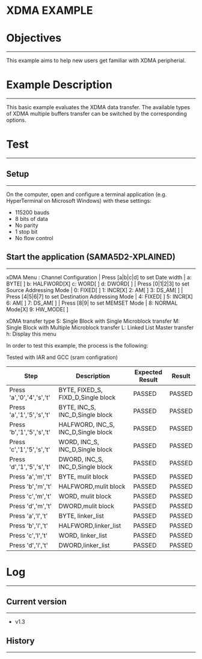 XDMA EXAMPLE
============

# Objectives
------------
This example aims to help new users get familiar with XDMA peripherial.

# Example Description
---------------------
This basic example evaluates the XDMA data transfer. The available types of
XDMA multiple buffers transfer can be switched by the corresponding options.

# Test
------

## Setup
--------
On the computer, open and configure a terminal application
(e.g. HyperTerminal on Microsoft Windows) with these settings:
 - 115200 bauds
 - 8 bits of data
 - No parity
 - 1 stop bit
 - No flow control

## Start the application (SAMA5D2-XPLAINED)
-------------------------------------------

xDMA Menu :
Channel Configuration
| Press [a|b|c|d] to set Date width
|   a: BYTE[ ] b: HALFWORD[X] c: WORD[ ] d: DWORD[ ]
| Press [0|1|2|3] to set Source Addressing Mode
|   0: FIXED[ ] 1: INCR[X] 2: AM[ ] 3: DS_AM[ ]
| Press [4|5|6|7] to set Destination Addressing Mode
|   4: FIXED[ ] 5: INCR[X] 6: AM[ ] 7: DS_AM[ ]
| Press [8|9| to set MEMSET Mode
|   8: NORMAL Mode[X] 9: HW_MODE[ ]

xDMA transfer type
    S: Single Block with Single Microblock transfer
    M: Single Block with Multiple Microblock transfer
    L: Linked List Master transfer
    h: Display this menu

In order to test this example, the process is the following:

Tested with IAR and GCC (sram configration)

Step | Description | Expected Result | Result
-----|-------------|-----------------|-------
Press 'a','0','4','s','t' | BYTE, FIXED_S, FIXD_D,Single block | PASSED | PASSED
Press 'a','1','5','s','t' | BYTE, INC_S, INC_D,Single block | PASSED | PASSED
Press 'b','1','5','s','t' | HALFWORD, INC_S, INC_D,Single block | PASSED | PASSED
Press 'c','1','5','s','t' | WORD, INC_S, INC_D,Single block | PASSED | PASSED
Press 'd','1','5','s','t' | DWORD, INC_S, INC_D,Single block | PASSED | PASSED
Press 'a','m','t' | BYTE, mulit block| PASSED | PASSED
Press 'b','m','t' | HALFWORD,mulit block| PASSED | PASSED
Press 'c','m','t' | WORD, mulit block| PASSED | PASSED
Press 'd','m','t' | DWORD,mulit block| PASSED | PASSED
Press 'a','l','t' | BYTE, linker_list| PASSED | PASSED
Press 'b','l','t' | HALFWORD,linker_list| PASSED | PASSED
Press 'c','l','t' | WORD, linker_list| PASSED | PASSED
Press 'd','l','t' | DWORD,linker_list| PASSED | PASSED

# Log
------

## Current version
--------
 - v1.3

## History
--------

